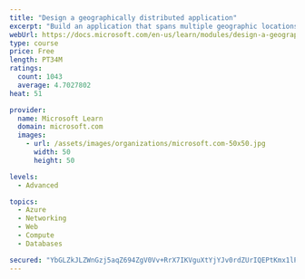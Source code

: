 ```yaml
---
title: "Design a geographically distributed application"
excerpt: "Build an application that spans multiple geographic locations for high availability and resiliency."
webUrl: https://docs.microsoft.com/en-us/learn/modules/design-a-geographically-distributed-application/
type: course
price: Free
length: PT34M
ratings:
  count: 1043
  average: 4.7027802
heat: 51

provider:
  name: Microsoft Learn
  domain: microsoft.com
  images:
    - url: /assets/images/organizations/microsoft.com-50x50.jpg
      width: 50
      height: 50

levels:
  - Advanced

topics:
  - Azure
  - Networking
  - Web
  - Compute
  - Databases

secured: "YbGLZkJLZWnGzj5aqZ694ZgV0Vv+RrX7IKVguXtYjYJv0rdZUrIQEPtKmx1lPXfiK7OWEDFr7CUEWzRBK8z+yZgZHhRC/hPO0rH01dtpPub1Kz4h4qOl1hiexF2ZUg5YRhZk5uyk9+uuyW23mxiUIbTieDO8SyWVPXaJ27wtjkK/Za678VruT73Mq8KATFSOsexmPFK/eJa2K/GzyxswH7iz6Zh+TkneNmKmdm5GBNekrkg5/4oiwZ/3yVv2yzjdRHT746yMcu+SjncNaTgdtxBfCLfXcXtVRYGUGWmgwjVZ+9FvXpT4EXd9Ts1V/SK1VsjcEvE/iWv4gOHfrG/gBi1vaeyBXgD1NX4mHxTwJWag1qvxv5WqMB6coZPeioToUHA6UrS1ZP6rG6g9HWy1opNajiR9S+MUe+zDV/R4uTM=;aaouPNzHe+Qthk2J28WsNg=="
---
```


